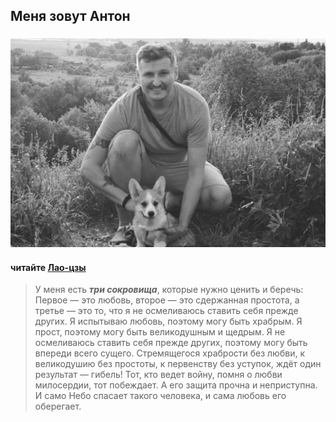 ## Меня зовут Антон
### ![Моен старое фото с Бертой](img/picture.png)

#### **читайте** [Лао-цзы](https://ozon.ru/t/MGb1dD7)

>У меня есть ***три сокровища***, которые нужно ценить и беречь:
Первое — это любовь, второе — это сдержанная простота, а третье — это то, что я не осмеливаюсь ставить себя прежде других.
Я испытываю любовь, поэтому могу быть храбрым.
Я прост, поэтому могу быть великодушным и щедрым.
Я не осмеливаюсь ставить себя прежде других, поэтому могу быть впереди всего сущего.
Стремящегося храбрости без любви, к великодушию без простоты, к первенству без уступок, ждёт один результат — гибель!
Тот, кто ведет войну, помня о любви милосердии, тот побеждает.
А его защита прочна и неприступна.
И само Небо спасает такого человека, и сама любовь его оберегает.